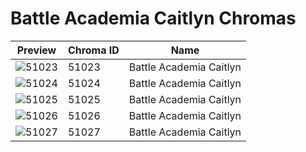 # Battle Academia Caitlyn Chromas

| Preview | Chroma ID | Name |
|---------|-----------|------|
| ![51023](https://raw.communitydragon.org/latest/plugins/rcp-be-lol-game-data/global/default/v1/champion-chroma-images/51/51023.png) | 51023 | Battle Academia Caitlyn |
| ![51024](https://raw.communitydragon.org/latest/plugins/rcp-be-lol-game-data/global/default/v1/champion-chroma-images/51/51024.png) | 51024 | Battle Academia Caitlyn |
| ![51025](https://raw.communitydragon.org/latest/plugins/rcp-be-lol-game-data/global/default/v1/champion-chroma-images/51/51025.png) | 51025 | Battle Academia Caitlyn |
| ![51026](https://raw.communitydragon.org/latest/plugins/rcp-be-lol-game-data/global/default/v1/champion-chroma-images/51/51026.png) | 51026 | Battle Academia Caitlyn |
| ![51027](https://raw.communitydragon.org/latest/plugins/rcp-be-lol-game-data/global/default/v1/champion-chroma-images/51/51027.png) | 51027 | Battle Academia Caitlyn |